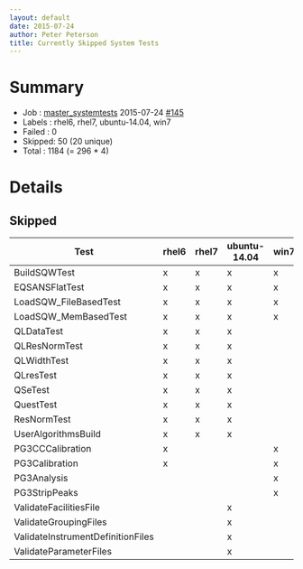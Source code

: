 ```yaml
---
layout: default
date: 2015-07-24
author: Peter Peterson
title: Currently Skipped System Tests
---
```

Summary
=======

* Job    : [master_systemtests](http://builds.mantidproject.org/job/master_systemtests/) 2015-07-24 [#145](http://builds.mantidproject.org/job/master_systemtests/145/)
* Labels : rhel6, rhel7, ubuntu-14.04, win7
* Failed : 0
* Skipped: 50 (20 unique)
* Total  : 1184 (= 296 * 4)

Details
=======

Skipped
-------

| Test                               | rhel6 | rhel7 | ubuntu-14.04 | win7 |
|------------------------------------|-------|-------|--------------|------|
| BuildSQWTest                       |   x   |   x   |       x      |   x  |
| EQSANSFlatTest                     |   x   |   x   |       x      |   x  |
| LoadSQW_FileBasedTest              |   x   |   x   |       x      |   x  |
| LoadSQW_MemBasedTest               |   x   |   x   |       x      |   x  |
| QLDataTest                         |   x   |   x   |       x      |      |
| QLResNormTest                      |   x   |   x   |       x      |      |
| QLWidthTest                        |   x   |   x   |       x      |      |
| QLresTest                          |   x   |   x   |       x      |      |
| QSeTest                            |   x   |   x   |       x      |      |
| QuestTest                          |   x   |   x   |       x      |      |
| ResNormTest                        |   x   |   x   |       x      |      |
| UserAlgorithmsBuild                |   x   |   x   |       x      |      |
| PG3CCCalibration                   |   x   |       |              |   x  |
| PG3Calibration                     |   x   |       |              |   x  |
| PG3Analysis                        |       |       |              |   x  |
| PG3StripPeaks                      |       |       |              |   x  |
| ValidateFacilitiesFile             |       |       |       x      |      |
| ValidateGroupingFiles              |       |       |       x      |      |
| ValidateInstrumentDefinitionFiles  |       |       |       x      |      |
| ValidateParameterFiles             |       |       |       x      |      |
